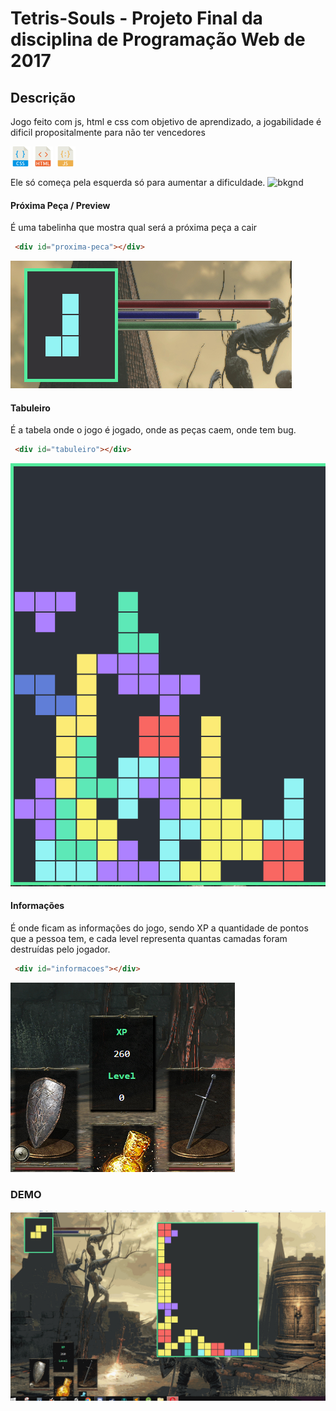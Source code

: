 # Tetris-Souls - Projeto Final da disciplina de Programação Web de 2017 #
## Descrição ##
Jogo feito com js, html e css com objetivo de aprendizado, a jogabilidade é dificil propositalmente para não ter vencedores

![css](https://github.com/YanMatheus/Tetris-Souls/blob/master/tetris/001-interface.png "css") ![html](https://github.com/YanMatheus/Tetris-Souls/blob/master/tetris/003-html.png "html")
![css](https://github.com/YanMatheus/Tetris-Souls/blob/master/tetris/002-javascript.png "js")

Ele só começa pela esquerda só para aumentar a dificuldade.
![bkgnd](https://github.com/YanMatheus/Tetris-Souls/blob/master/tetris/ohno.gif "bkgnd")
#### Próxima Peça / Preview ####
É uma tabelinha que mostra qual será a próxima peça a cair
```html
 <div id="proxima-peca"></div>
```

![preview](https://github.com/YanMatheus/Tetris-Souls/blob/master/tetris/proxima-peca.PNG "css")

#### Tabuleiro ####
É a tabela onde o jogo é jogado, onde as peças caem, onde tem bug.
```html
 <div id="tabuleiro"></div>
```

![preview](https://github.com/YanMatheus/Tetris-Souls/blob/master/tetris/tabuleiro.PNG "css")

####  Informações ####
É onde ficam as informações do jogo, sendo XP a quantidade de pontos que a pessoa tem, e cada level representa quantas camadas foram destruídas pelo jogador.
```html
 <div id="informacoes"></div>
```

![preview](https://github.com/YanMatheus/Tetris-Souls/blob/master/tetris/informacoes.PNG "css")

### DEMO ###
![bkgnd](https://github.com/YanMatheus/Tetris-Souls/blob/master/tetris/gifoso.gif "bkgnd")
